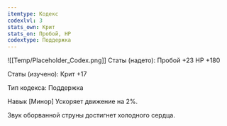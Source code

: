 ```yaml
---
itemtype: Кодекс
codexlvl: 3
stats_own: Крит
stats_on: Пробой, HP
codextype: Поддержка
---
```

![[Temp/Placeholder_Codex.png]]
Статы (надето):
Пробой +23
HP +180

Статы (изучено):
Крит +17

Тип кодекса: Поддержка


Навык
[Минор]
Ускоряет движение на 2%.

Звук оборванной струны достигнет холодного сердца. 


